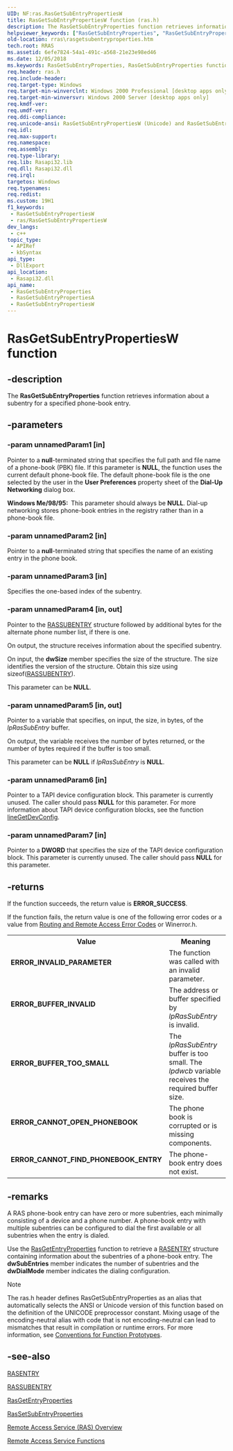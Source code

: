 ```yaml
---
UID: NF:ras.RasGetSubEntryPropertiesW
title: RasGetSubEntryPropertiesW function (ras.h)
description: The RasGetSubEntryProperties function retrieves information about a subentry for a specified phone-book entry. (Unicode)
helpviewer_keywords: ["RasGetSubEntryProperties", "RasGetSubEntryProperties function [RAS]", "RasGetSubEntryPropertiesW", "_ras_rasgetsubentryproperties", "ras/RasGetSubEntryProperties", "ras/RasGetSubEntryPropertiesW", "rras.rasgetsubentryproperties"]
old-location: rras\rasgetsubentryproperties.htm
tech.root: RRAS
ms.assetid: 6efe7824-54a1-491c-a568-21e23e98ed46
ms.date: 12/05/2018
ms.keywords: RasGetSubEntryProperties, RasGetSubEntryProperties function [RAS], RasGetSubEntryPropertiesA, RasGetSubEntryPropertiesW, _ras_rasgetsubentryproperties, ras/RasGetSubEntryProperties, ras/RasGetSubEntryPropertiesA, ras/RasGetSubEntryPropertiesW, rras.rasgetsubentryproperties
req.header: ras.h
req.include-header: 
req.target-type: Windows
req.target-min-winverclnt: Windows 2000 Professional [desktop apps only]
req.target-min-winversvr: Windows 2000 Server [desktop apps only]
req.kmdf-ver: 
req.umdf-ver: 
req.ddi-compliance: 
req.unicode-ansi: RasGetSubEntryPropertiesW (Unicode) and RasGetSubEntryPropertiesA (ANSI)
req.idl: 
req.max-support: 
req.namespace: 
req.assembly: 
req.type-library: 
req.lib: Rasapi32.lib
req.dll: Rasapi32.dll
req.irql: 
targetos: Windows
req.typenames: 
req.redist: 
ms.custom: 19H1
f1_keywords:
 - RasGetSubEntryPropertiesW
 - ras/RasGetSubEntryPropertiesW
dev_langs:
 - c++
topic_type:
 - APIRef
 - kbSyntax
api_type:
 - DllExport
api_location:
 - Rasapi32.dll
api_name:
 - RasGetSubEntryProperties
 - RasGetSubEntryPropertiesA
 - RasGetSubEntryPropertiesW
---
```


# RasGetSubEntryPropertiesW function


## -description

The 
<b>RasGetSubEntryProperties</b> function retrieves information about a subentry for a specified phone-book entry.

## -parameters

### -param unnamedParam1 [in]

Pointer to a <b>null</b>-terminated string that specifies the full path and file name of a phone-book (PBK) file. If this parameter is <b>NULL</b>, the function uses the current default phone-book file. The default phone-book file is the one selected by the user in the <b>User Preferences</b> property sheet of the <b>Dial-Up Networking</b> dialog box. 




<b>Windows Me/98/95:  </b>This parameter should always be <b>NULL</b>. Dial-up networking stores phone-book entries in the registry rather than in a phone-book file.

### -param unnamedParam2 [in]

Pointer to a <b>null</b>-terminated string that specifies the name of an existing entry in the phone book.

### -param unnamedParam3 [in]

Specifies the one-based index of the subentry.

### -param unnamedParam4 [in, out]

Pointer to the 
<a href="/previous-versions/windows/desktop/legacy/aa377839(v=vs.85)">RASSUBENTRY</a> structure followed by additional bytes for the alternate phone number list, if there is one. 




On output, the structure receives information about the specified subentry.

On input, the <b>dwSize</b> member specifies the size of the structure. The size identifies the version of the structure. Obtain this size using sizeof(<a href="/previous-versions/windows/desktop/legacy/aa377839(v=vs.85)">RASSUBENTRY</a>).

This parameter can be <b>NULL</b>.

### -param unnamedParam5 [in, out]

Pointer to a variable that specifies, on input, the size, in bytes, of the <i>lpRasSubEntry</i> buffer. 




On output, the variable receives the number of bytes returned, or the number of bytes required if the buffer is too small.

This parameter can be <b>NULL</b> if <i>lpRasSubEntry</i> is <b>NULL</b>.

### -param unnamedParam6 [in]

Pointer to a TAPI device configuration block. This parameter is currently unused. The caller should pass <b>NULL</b> for this parameter. For more information about TAPI device configuration blocks, see the function 
<a href="/windows/desktop/api/tapi/nf-tapi-linegetdevconfig">lineGetDevConfig</a>.

### -param unnamedParam7 [in]

Pointer to a <b>DWORD</b> that specifies the size of the TAPI device configuration block. This parameter is currently unused. The caller should pass <b>NULL</b> for this parameter.

## -returns

If the function succeeds, the return value is <b>ERROR_SUCCESS</b>.

If the function fails, the return value is one of the following error codes or a value from <a href="/windows/desktop/RRAS/routing-and-remote-access-error-codes">Routing and Remote Access Error Codes</a> or Winerror.h.

<table>
<tr>
<th>Value</th>
<th>Meaning</th>
</tr>
<tr>
<td width="40%">
<dl>
<dt><b>ERROR_INVALID_PARAMETER</b></dt>
</dl>
</td>
<td width="60%">
The function was called with an invalid parameter.

</td>
</tr>
<tr>
<td width="40%">
<dl>
<dt><b>ERROR_BUFFER_INVALID</b></dt>
</dl>
</td>
<td width="60%">
The address or buffer specified by <i>lpRasSubEntry</i> is invalid.

</td>
</tr>
<tr>
<td width="40%">
<dl>
<dt><b>ERROR_BUFFER_TOO_SMALL</b></dt>
</dl>
</td>
<td width="60%">
The <i>lpRasSubEntry</i> buffer is too small. The <i>lpdwcb</i> variable receives the required buffer size.

</td>
</tr>
<tr>
<td width="40%">
<dl>
<dt><b>ERROR_CANNOT_OPEN_PHONEBOOK</b></dt>
</dl>
</td>
<td width="60%">
The phone book is corrupted or is missing components.

</td>
</tr>
<tr>
<td width="40%">
<dl>
<dt><b>ERROR_CANNOT_FIND_PHONEBOOK_ENTRY</b></dt>
</dl>
</td>
<td width="60%">
The phone-book entry does not exist.

</td>
</tr>
</table>

## -remarks

A RAS phone-book entry can have zero or more subentries, each minimally consisting of a device and a phone number. A phone-book entry with multiple subentries can be configured to dial the first available or all subentries when the entry is dialed.

Use the 
<a href="/windows/desktop/api/ras/nf-ras-rasgetentrypropertiesa">RasGetEntryProperties</a> function to retrieve a 
<a href="/previous-versions/windows/desktop/legacy/aa377274(v=vs.85)">RASENTRY</a> structure containing information about the subentries of a phone-book entry. The <b>dwSubEntries</b> member indicates the number of subentries and the <b>dwDialMode</b> member indicates the dialing configuration.





> [!NOTE]
> The ras.h header defines RasGetSubEntryProperties as an alias that automatically selects the ANSI or Unicode version of this function based on the definition of the UNICODE preprocessor constant. Mixing usage of the encoding-neutral alias with code that is not encoding-neutral can lead to mismatches that result in compilation or runtime errors. For more information, see [Conventions for Function Prototypes](/windows/win32/intl/conventions-for-function-prototypes).

## -see-also

<a href="/previous-versions/windows/desktop/legacy/aa377274(v=vs.85)">RASENTRY</a>



<a href="/previous-versions/windows/desktop/legacy/aa377839(v=vs.85)">RASSUBENTRY</a>



<a href="/windows/desktop/api/ras/nf-ras-rasgetentrypropertiesa">RasGetEntryProperties</a>



<a href="/windows/desktop/api/ras/nf-ras-rassetsubentrypropertiesa">RasSetSubEntryProperties</a>



<a href="/windows/desktop/RRAS/about-remote-access-service">Remote Access Service (RAS) Overview</a>



<a href="/windows/desktop/RRAS/remote-access-service-functions">Remote Access Service Functions</a>
